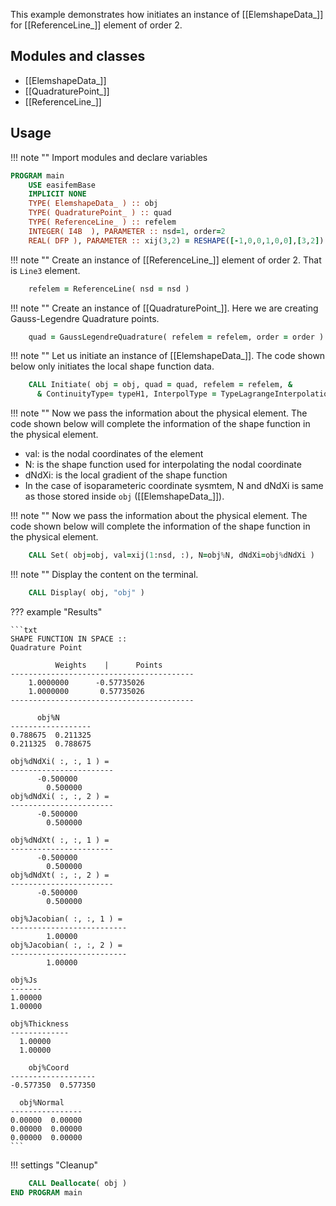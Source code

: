This example demonstrates how initiates an instance of [[ElemshapeData_]] for [[ReferenceLine_]] element of order 2.

## Modules and classes

- [[ElemshapeData_]]
- [[QuadraturePoint_]]
- [[ReferenceLine_]]

## Usage

!!! note ""
    Import modules and declare variables

``` fortran
PROGRAM main
    USE easifemBase
    IMPLICIT NONE
    TYPE( ElemshapeData_ ) :: obj
    TYPE( QuadraturePoint_ ) :: quad
    TYPE( ReferenceLine_ ) :: refelem
    INTEGER( I4B  ), PARAMETER :: nsd=1, order=2
    REAL( DFP ), PARAMETER :: xij(3,2) = RESHAPE([-1,0,0,1,0,0],[3,2])
```

!!! note ""
    Create an instance of [[ReferenceLine_]] element of order 2. That is `Line3` element.

```fortran
    refelem = ReferenceLine( nsd = nsd )
```

!!! note ""
    Create an instance of [[QuadraturePoint_]]. Here we are creating Gauss-Legendre Quadrature points.

```fortran
    quad = GaussLegendreQuadrature( refelem = refelem, order = order )
```

!!! note ""
    Let us initiate an instance of [[ElemshapeData_]]. The code shown below only initiates the local shape function data.

```fortran
    CALL Initiate( obj = obj, quad = quad, refelem = refelem, &
      & ContinuityType= typeH1, InterpolType = TypeLagrangeInterpolation )
```

!!! note ""
    Now we pass the information about the physical element. The code shown below will complete the information of the shape function in the physical element.

- val: is the nodal coordinates of the element
- N: is the shape function used for interpolating the nodal coordinate
- dNdXi: is the local gradient of the shape function
- In the case of isoparameteric coordinate sysmtem, N and dNdXi is same as those stored inside `obj` ([[ElemshapeData_]]).

!!! note ""
    Now we pass the information about the physical element. The code shown below will complete the information of the shape function in the physical element.

```fortran
    CALL Set( obj=obj, val=xij(1:nsd, :), N=obj%N, dNdXi=obj%dNdXi )
```

!!! note ""
    Display the content on the terminal.

```fortran
    CALL Display( obj, "obj" )
```

??? example "Results"

    ```txt
    SHAPE FUNCTION IN SPACE ::
    Quadrature Point

              Weights    |      Points
    -----------------------------------------
        1.0000000      -0.57735026
        1.0000000       0.57735026
    -----------------------------------------

          obj%N
    ------------------
    0.788675  0.211325
    0.211325  0.788675

    obj%dNdXi( :, :, 1 ) =
    -----------------------
          -0.500000
            0.500000
    obj%dNdXi( :, :, 2 ) =
    -----------------------
          -0.500000
            0.500000

    obj%dNdXt( :, :, 1 ) =
    -----------------------
          -0.500000
            0.500000
    obj%dNdXt( :, :, 2 ) =
    -----------------------
          -0.500000
            0.500000

    obj%Jacobian( :, :, 1 ) =
    --------------------------
            1.00000
    obj%Jacobian( :, :, 2 ) =
    --------------------------
            1.00000

    obj%Js
    -------
    1.00000
    1.00000

    obj%Thickness
    -------------
      1.00000
      1.00000

        obj%Coord
    -------------------
    -0.577350  0.577350

      obj%Normal
    ----------------
    0.00000  0.00000
    0.00000  0.00000
    0.00000  0.00000
    ```

!!! settings "Cleanup"

```fortran
    CALL Deallocate( obj )
END PROGRAM main
```
